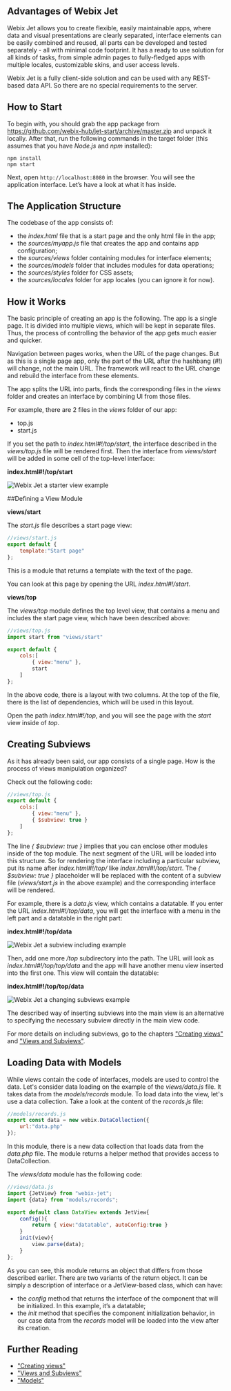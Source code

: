 ## Advantages of Webix Jet

Webix Jet allows you to create flexible, easily maintainable apps, where data and visual presentations are clearly separated, interface elements can be easily combined and reused, all parts can be developed and tested separately - all with minimal code footprint. It has a ready to use solution for all kinds of tasks, from simple admin pages to fully-fledged apps with multiple locales, customizable skins, and user access levels. 

Webix Jet is a fully client-side solution and can be used with any REST-based data API. So there are no special requirements to the server.

## How to Start

To begin with, you should grab the app package from https://github.com/webix-hub/jet-start/archive/master.zip and unpack it locally. After that, run the following commands in the target folder (this assumes that you have *Node.js* and *npm* installed):

```
npm install
npm start
```

Next, open ```http://localhost:8080``` in the browser. You will see the application interface. Let’s have a look at what it has inside.

## The Application Structure

The codebase of the app consists of:

- the *index.html* file that is a start page and the only html file in the app;
- the *sources/myapp.js* file that creates the app and contains app configuration;
- the *sources/views* folder containing modules for interface elements;
- the *sources/models* folder that includes modules for data operations;
- the *sources/styles* folder for CSS assets;
- the *sources/locales* folder for app locales (you can ignore it for now).

## How it Works

The basic principle of creating an app is the following. The app is a single page. It is divided into multiple views, which will be kept in separate files. Thus, the process of controlling the behavior of the app gets much easier and quicker.

Navigation between pages works, when the URL of the page changes. But as this is a single page app, only the part of the URL after the hashbang (#!) will change, not the main URL. The framework will react to the URL change and rebuild the interface from these elements.

The app splits the URL into parts, finds the corresponding files in the *views* folder and creates an interface by combining UI from those files.

For example, there are 2 files in the *views* folder of our app:

- top.js
- start.js

If you set the path to *index.html#!/top/start*, the interface described in the *views/top.js* file will be rendered first. Then the interface from *views/start* will be added in some cell of the top-level interface:

**index.html#!/top/start**

![Webix Jet a starter view example](images/how_it_works.png)

##Defining a View Module

**views/start**

The *start.js* file describes a start page view:

```js
//views/start.js
export default {
	template:"Start page"
};
```

This is a module that returns a template with the text of the page.

You can look at this page by opening the URL *index.html#!/start*.

**views/top**

The *views/top* module defines the top level view, that contains a menu and includes the start page view, which have been described above:

```js
//views/top.js
import start from "views/start"

export default {
	cols:[
		{ view:"menu" },
		start
	]
};
```

In the above code, there is a layout with two columns.
At the top of the file, there is the list of dependencies, which will be used in this layout.

Open the path *index.html#!/top*, and you will see the page with the *start* view inside of *top*.

## Creating Subviews

As it has already been said, our app consists of a single page. How is the process of views manipulation organized?

Check out the following code:

```js
//views/top.js
export default {
	cols:[
		{ view:"menu" },
		{ $subview: true }
	]
};
```

The line *{ $subview: true }* implies that you can enclose other modules inside of the top module. The next segment of the URL will be loaded into this structure. So for rendering the interface including a particular subview, put its name after *index.html#!/top/* like *index.html#!/top/start*.
The *{ $subview: true }* placeholder will be replaced with the content of a subview file (*views/start.js* in the above example) and the corresponding interface will be rendered.

For example, there is a *data.js* view, which contains a datatable. If you enter the URL *index.html#!/top/data*, you will get the interface with a menu in the left part and a datatable in the right part:

**index.html#!/top/data**

![Webix Jet a subview including example](images/top_data.png)

Then, add one more */top* subdirectory into the path. The URL will look as *index.html#!/top/top/data* and the app will have another menu view inserted into the first one. This view will contain the datatable:

**index.html#!/top/top/data**

![Webix Jet a changing subviews example](images/top_top_data.png)

The described way of inserting subviews into the main view is an alternative to specifying the necessary subview directly in the main view code.

For more details on including subviews, go to the chapters ["Creating views"](basic/views.md) and ["Views and Subviews"](details/subviews.md#subview-including).


## Loading Data with Models

While views contain the code of interfaces, models are used to control the data.
Let's consider data loading on the example of the *views/data.js* file. It takes data from the *models/records* module. To load data into the view, let's use a data collection. Take a look at the content of the *records.js* file:

```js
//models/records.js
export const data = new webix.DataCollection({
	url:"data.php"
});
```

In this module, there is a new data collection that loads data from the *data.php* file. The module returns a helper method that provides access to DataCollection.

The *views/data* module has the following code:

```js
//views/data.js
import {JetView} from "webix-jet";
import {data} from "models/records";

export default class DataView extends JetView{
	config(){
		return { view:"datatable", autoConfig:true }
	}
	init(view){
		view.parse(data);
	}
};
```

As you can see, this module returns an object that differs from those described earlier. There are two variants of the return object. It can be simply a description of interface or a JetView-based class, which can have:

- the *config* method that returns the interface of the component that will be initialized. In this example, it’s a datatable;
- the *init* method that specifies the component initialization behavior, in our case data from the *records* model will be loaded into the view after its creation. 

## Further Reading

- ["Creating views"](basic/views.md)
- ["Views and Subviews"](details/subviews.md#3-class-views)
- ["Models"](details/models.md)
